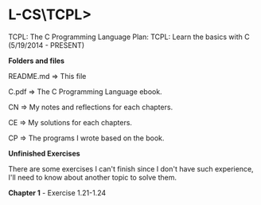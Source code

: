 L-CS\TCPL\>
====

TCPL: The C Programming Language
Plan: TCPL: Learn the basics with C (5/19/2014 - PRESENT)

**Folders and files**
  
  README.md => This file
  
  C.pdf => The C Programming Language ebook.
  
  CN => My notes and reflections for each chapters.
  
  CE => My solutions for each chapters.
  
  CP => The programs I wrote based on the book.
  
**Unfinished Exercises**
  
  There are some exercises I can't finish since I don't have such experience, I'll need to know about another topic to
  solve them.
  
  **Chapter 1** - Exercise 1.21-1.24
